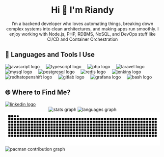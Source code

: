 <h1 align="center">Hi 👋 I'm Riandy</h1>



<p align="center">I’m a backend developer who loves automating things, breaking down complex systems into clean architectures, and making apps run smoothly. I enjoy working with Node.js, PHP, RDBMS, NoSQL, and DevOps stuff like CI/CD and Container Orchestration</p>



<p align="left"></p>



<h2 align="left">🚀 Languages and Tools I Use</h2>



<div align="left">
  <img src="https://skillicons.dev/icons?i=js" height="40" alt="javascript logo"  />
  <img width="12" />
  <img src="https://skillicons.dev/icons?i=ts" height="40" alt="typescript logo"  />
  <img width="12" />
  <img src="https://skillicons.dev/icons?i=php" height="40" alt="php logo"  />
  <img width="12" />
  <img src="https://skillicons.dev/icons?i=laravel" height="40" alt="laravel logo"  />
  <img width="12" />
  <img src="https://skillicons.dev/icons?i=mysql" height="40" alt="mysql logo"  />
  <img width="12" />
  <img src="https://skillicons.dev/icons?i=postgres" height="40" alt="postgresql logo"  />
  <img width="12" />
  <img src="https://skillicons.dev/icons?i=redis" height="40" alt="redis logo"  />
  <img width="12" />
  <img src="https://skillicons.dev/icons?i=jenkins" height="40" alt="jenkins logo"  />
  <img width="12" />
  <img src="https://skillicons.dev/icons?i=openshift" height="40" alt="redhatopenshift logo"  />
  <img width="12" />
  <img src="https://skillicons.dev/icons?i=gitlab" height="40" alt="gitlab logo"  />
  <img width="12" />
  <img src="https://skillicons.dev/icons?i=grafana" height="40" alt="grafana logo"  />
  <img width="12" />
  <img src="https://skillicons.dev/icons?i=bash" height="40" alt="bash logo"  />
</div>



<p align="left"></p>



<h2 align="left">🌐 Where to Find Me?</h2>



<div align="left">
  <a href="https://linkedin.com/in/riandycandra" target="_blank">
    <img src="https://raw.githubusercontent.com/maurodesouza/profile-readme-generator/master/src/assets/icons/social/linkedin/default.svg" width="52" height="40" alt="linkedin logo"  />
  </a>
</div>



<div align="center">
  <img src="https://github-readme-stats.vercel.app/api?username=riandycandra&hide_title=false&hide_rank=false&show_icons=true&include_all_commits=true&count_private=true&disable_animations=false&theme=dracula&locale=en&hide_border=false&order=1" height="150" alt="stats graph"  />
  <img src="https://github-readme-stats.vercel.app/api/top-langs?username=riandycandra&locale=en&hide_title=false&layout=compact&card_width=320&langs_count=5&theme=dracula&hide_border=false&order=2" height="150" alt="languages graph"  />
</div>



<img src="https://raw.githubusercontent.com/riandycandra/riandycandra.github.io/output/snake.svg" alt="Snake animation" />



<picture>
  <source media="(prefers-color-scheme: dark)" srcset="https://raw.githubusercontent.com/riandycandra/riandycandra.github.io/output/pacman-contribution-graph-dark.svg">
  <source media="(prefers-color-scheme: light)" srcset="https://raw.githubusercontent.com/riandycandra/riandycandra.github.io/output/pacman-contribution-graph.svg">
  <img alt="pacman contribution graph" src="https://raw.githubusercontent.com/riandycandra/riandycandra.github.io/output/pacman-contribution-graph.svg">
</picture>

